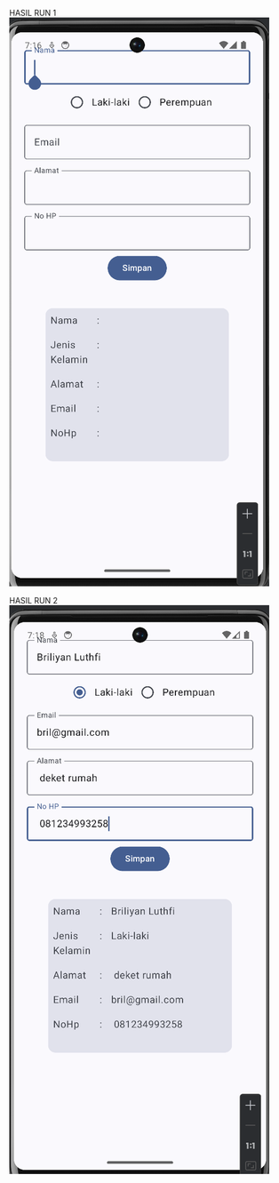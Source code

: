 HASIL RUN 1
![alt text](https://github.com/BriliyanLuthfiTriandri/QuestUserInput_094/blob/master/app/src/main/res/drawable/hasilrun1.png?raw=true)

HASIL RUN 2
![alt text](https://github.com/BriliyanLuthfiTriandri/QuestUserInput_094/blob/master/app/src/main/res/drawable/hasilrun2.png?raw=true)
